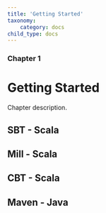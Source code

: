 ```yaml
---
title: 'Getting Started'
taxonomy:
    category: docs
child_type: docs
---
```


### Chapter 1

# Getting Started

Chapter description.

## SBT - Scala
## Mill - Scala
## CBT - Scala
## Maven - Java